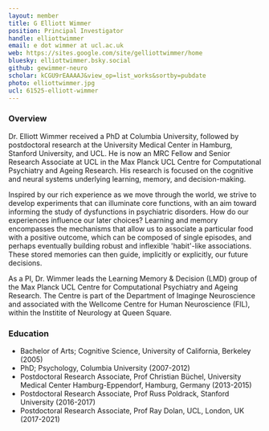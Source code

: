 ```yaml
---
layout: member
title: G Elliott Wimmer
position: Principal Investigator
handle: elliottwimmer
email: e dot wimmer at ucl.ac.uk
web: https://sites.google.com/site/gelliottwimmer/home
bluesky: elliottwimmer.bsky.social
github: gewimmer-neuro
scholar: kCGU9rEAAAAJ&view_op=list_works&sortby=pubdate
photo: elliottwimmer.jpg
ucl: 61525-elliott-wimmer
---
```


### Overview
Dr. Elliott Wimmer received a PhD at Columbia University, followed by postdoctoral research at the University Medical Center in Hamburg, Stanford University, and UCL. He is now an MRC Fellow and Senior Research Associate at UCL in the Max Planck UCL Centre for Computational Psychiatry and Ageing Research. His research is focused on the cognitive and neural systems underlying learning, memory, and decision-making. 

Inspired by our rich experience as we move through the world, we strive to develop experiments that can illuminate core functions, with an aim toward informing the study of dysfunctions in psychiatric disorders. How do our experiences influence our later choices?  Learning and memory encompasses the mechanisms that allow us to associate a particular food with a positive outcome, which can be composed of single episodes, and perhaps eventually building robust and inflexible 'habit'-like associations.  These stored memories can then guide, implicitly or explicitly, our future decisions. 

As a PI, Dr. Wimmer leads the Learning Memory & Decision (LMD) group of the Max Planck UCL Centre for Computational Psychiatry and Ageing Research.  The Centre is part of the Department of Imaginge Neuroscience and associated with the Wellcome Centre for Human Neuroscience (FIL), within the Institite of Neurology at Queen Square.

### Education
- Bachelor of Arts; Cognitive Science, University of California, Berkeley (2005)
- PhD; Psychology, Columbia University (2007-2012)
- Postdoctoral Research Associate, Prof Christian Büchel, University Medical Center Hamburg-Eppendorf, Hamburg, Germany (2013-2015)
- Postdoctoral Research Associate, Prof Russ Poldrack, Stanford University (2016-2017)
- Postdoctoral Research Associate, Prof Ray Dolan, UCL, London, UK (2017-2021)

